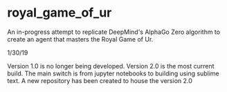 # royal_game_of_ur
An in-progress attempt to replicate DeepMind's AlphaGo Zero algorithm to create an agent that masters the Royal Game of Ur. 




1/30/19 

Version 1.0 is no longer being developed. Version 2.0 is the most current build. The main switch is from jupyter notebooks to building using sublime text. A new repository has been created to house the version 2.0



